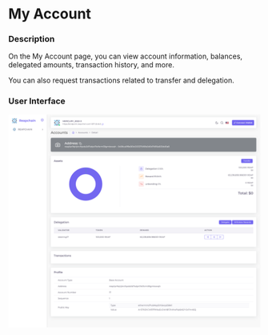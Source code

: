 # My Account

### Description

On the My Account page, you can view account information, balances, delegated amounts, transaction history, and more.

You can also request transactions related to transfer and delegation.

### User Interface

![](<../../../.gitbook/assets/image (49).png>)



